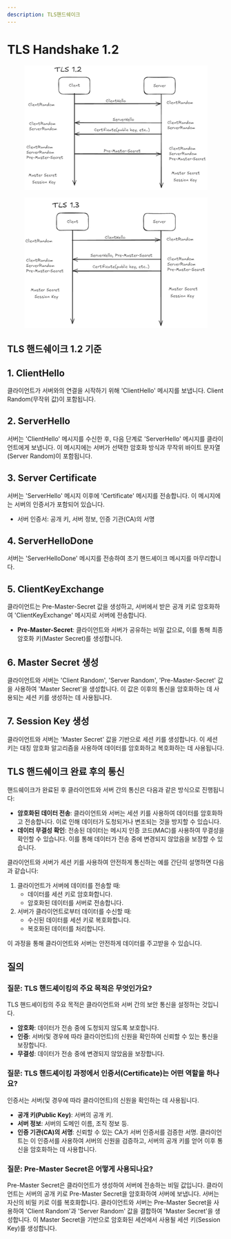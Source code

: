 ```yaml
---
description: TLS핸드쉐이크
---
```


# TLS Handshake 1.2

<figure><img src="../../.gitbook/assets/image (7) (1) (1) (1).png" alt=""><figcaption></figcaption></figure>

<figure><img src="../../.gitbook/assets/image (1) (1) (1) (1) (1) (1) (1) (1) (1) (1) (1) (1).png" alt=""><figcaption></figcaption></figure>

## TLS 핸드쉐이크 1.2 기준

## 1. ClientHello

클라이언트가 서버와의 연결을 시작하기 위해 'ClientHello' 메시지를 보냅니다. Client Random(무작위 값)이 포함됩니다.

## 2. ServerHello

서버는 'ClientHello' 메시지를 수신한 후, 다음 단계로 'ServerHello' 메시지를 클라이언트에게 보냅니다. 이 메시지에는 서버가 선택한 암호화 방식과 무작위 바이트 문자열(Server Random)이 포함됩니다.

## 3. Server Certificate

서버는 'ServerHello' 메시지 이후에 'Certificate' 메시지를 전송합니다. 이 메시지에는 서버의 인증서가 포함되어 있습니다.

* 서버 인증서: 공개 키, 서버 정보, 인증 기관(CA)의 서명

## 4. ServerHelloDone

서버는 'ServerHelloDone' 메시지를 전송하여 초기 핸드셰이크 메시지를 마무리합니다.

## 5. ClientKeyExchange

클라이언트는 Pre-Master-Secret 값을 생성하고, 서버에서 받은 공개 키로 암호화하여 'ClientKeyExchange' 메시지로 서버에 전송합니다.

* **Pre-Master-Secret**: 클라이언트와 서버가 공유하는 비밀 값으로, 이를 통해 최종 암호화 키(Master Secret)를 생성합니다.

## 6. Master Secret 생성

클라이언트와 서버는 'Client Random', 'Server Random', 'Pre-Master-Secret' 값을 사용하여 'Master Secret'을 생성합니다. 이 값은 이후의 통신을 암호화하는 데 사용되는 세션 키를 생성하는 데 사용됩니다.

## 7. Session Key 생성

클라이언트와 서버는 'Master Secret' 값을 기반으로 세션 키를 생성합니다. 이 세션 키는 대칭 암호화 알고리즘을 사용하여 데이터를 암호화하고 복호화하는 데 사용됩니다.



## TLS 핸드쉐이크 완료 후의 통신

핸드쉐이크가 완료된 후 클라이언트와 서버 간의 통신은 다음과 같은 방식으로 진행됩니다:

* **암호화된 데이터 전송**: 클라이언트와 서버는 세션 키를 사용하여 데이터를 암호화하고 전송합니다. 이로 인해 데이터가 도청되거나 변조되는 것을 방지할 수 있습니다.
* **데이터 무결성 확인**: 전송된 데이터는 메시지 인증 코드(MAC)를 사용하여 무결성을 확인할 수 있습니다. 이를 통해 데이터가 전송 중에 변경되지 않았음을 보장할 수 있습니다.

클라이언트와 서버가 세션 키를 사용하여 안전하게 통신하는 예를 간단히 설명하면 다음과 같습니다:

1. 클라이언트가 서버에 데이터를 전송할 때:
   * 데이터를 세션 키로 암호화합니다.
   * 암호화된 데이터를 서버로 전송합니다.
2. 서버가 클라이언트로부터 데이터를 수신할 때:
   * 수신된 데이터를 세션 키로 복호화합니다.
   * 복호화된 데이터를 처리합니다.

이 과정을 통해 클라이언트와 서버는 안전하게 데이터를 주고받을 수 있습니다.



## 질의

### **질문**: TLS 핸드셰이킹의 주요 목적은 무엇인가요?

TLS 핸드셰이킹의 주요 목적은 클라이언트와 서버 간의 보안 통신을 설정하는 것입니다.&#x20;

* **암호화**: 데이터가 전송 중에 도청되지 않도록 보호합니다.
* **인증**: 서버(및 경우에 따라 클라이언트)의 신원을 확인하여 신뢰할 수 있는 통신을 보장합니다.
* **무결성**: 데이터가 전송 중에 변경되지 않았음을 보장합니다.

### **질문**: TLS 핸드셰이킹 과정에서 인증서(Certificate)는 어떤 역할을 하나요?

인증서는 서버(및 경우에 따라 클라이언트)의 신원을 확인하는 데 사용됩니다.

* **공개 키(Public Key)**: 서버의 공개 키.
* **서버 정보**: 서버의 도메인 이름, 조직 정보 등.
* **인증 기관(CA)의 서명**: 신뢰할 수 있는 CA가 서버 인증서를 검증한 서명. 클라이언트는 이 인증서를 사용하여 서버의 신원을 검증하고, 서버의 공개 키를 얻어 이후 통신을 암호화하는 데 사용합니다.

### **질문**: Pre-Master Secret은 어떻게 사용되나요?

Pre-Master Secret은 클라이언트가 생성하여 서버에 전송하는 비밀 값입니다. 클라이언트는 서버의 공개 키로 Pre-Master Secret을 암호화하여 서버에 보냅니다. 서버는 자신의 비밀 키로 이를 복호화합니다. 클라이언트와 서버는 Pre-Master Secret을 사용하여 'Client Random'과 'Server Random' 값을 결합하여 'Master Secret'을 생성합니다. 이 Master Secret을 기반으로 암호화된 세션에서 사용될 세션 키(Session Key)를 생성합니다.
